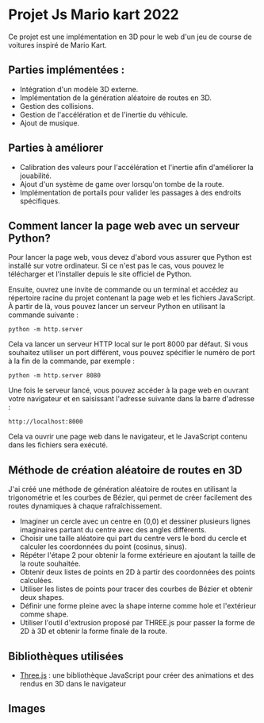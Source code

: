# Projet Js Mario kart 2022

Ce projet est une implémentation en 3D pour le web d'un jeu de course de voitures inspiré de Mario Kart.
 
## Parties implémentées :

- Intégration d'un modèle 3D externe.
- Implémentation de la génération aléatoire de routes en 3D.
- Gestion des collisions.
- Gestion de l'accélération et de l'inertie du véhicule.
- Ajout de musique.
## Parties à améliorer 
- Calibration des valeurs pour l'accélération et l'inertie afin d'améliorer la jouabilité.
- Ajout d'un système de game over lorsqu'on tombe de la route.
- Implémentation de portails pour valider les passages à des endroits spécifiques.
 
 ## Comment lancer la page web avec un serveur Python?

Pour lancer la page web, vous devez d'abord vous assurer que Python est installé sur votre ordinateur. Si ce n'est pas le cas, vous pouvez le télécharger et l'installer depuis le site officiel de Python.

Ensuite, ouvrez une invite de commande ou un terminal et accédez au répertoire racine du projet contenant la page web et les fichiers JavaScript. À partir de là, vous pouvez lancer un serveur Python en utilisant la commande suivante :
````
python -m http.server
````

Cela va lancer un serveur HTTP local sur le port 8000 par défaut. Si vous souhaitez utiliser un port différent, vous pouvez spécifier le numéro de port à la fin de la commande, par exemple :
```
python -m http.server 8080
```

Une fois le serveur lancé, vous pouvez accéder à la page web en ouvrant votre navigateur et en saisissant l'adresse suivante dans la barre d'adresse :

```
http://localhost:8000
```
Cela va ouvrir une page web dans le navigateur, et le JavaScript contenu dans les fichiers sera exécuté.

##  Méthode de création aléatoire de routes en 3D
J'ai créé une méthode de génération aléatoire de routes en utilisant la trigonométrie et les courbes de Bézier, qui permet de créer facilement des routes dynamiques à chaque rafraîchissement.
- Imaginer un cercle avec un centre en (0,0) et dessiner plusieurs lignes imaginaires partant du centre avec des angles différents.
- Choisir une taille aléatoire qui part du centre vers le bord du cercle et calculer les coordonnées du point (cosinus, sinus).
- Répéter l'étape 2 pour obtenir la forme extérieure en ajoutant la taille de la route souhaitée.
- Obtenir deux listes de points en 2D à partir des coordonnées des points calculées.
- Utiliser les listes de points pour tracer des courbes de Bézier et obtenir deux shapes.
- Définir une forme pleine avec la shape interne comme hole et l'extérieur comme shape.
- Utiliser l'outil d'extrusion proposé par THREE.js pour passer la forme de 2D à 3D et obtenir la forme finale de la route.

## Bibliothèques utilisées 
* [Three.js](https://threejs.org/) : une bibliothèque JavaScript pour créer des animations et des rendus en 3D dans le navigateur
## Images
